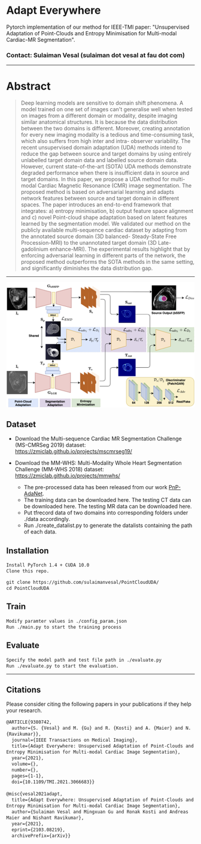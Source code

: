# Adapt Everywhere

Pytorch implementation of our method for IEEE-TMI paper: "Unsupervised Adaptation of Point-Clouds and Entropy Minimisation for Multi-modal Cardiac-MR Segmentation". 

### Contact: Sulaiman Vesal (sulaiman dot vesal at fau dot com)

---
# Abstract

>Deep learning models are sensitive to domain shift phenomena. A model trained on one set of images can't generalise well when tested on images from a different domain or modality, despite imaging similar anatomical structures. It is because the data distribution between the two domains is different. Moreover, creating annotation for every new imaging modality is a tedious and time-consuming task, which also suffers from high inter and intra- observer variability. The recent unsupervised domain adaptation (UDA) methods intend to reduce the gap between source and target domains by using entirely unlabelled target domain data and labelled source domain data. However, current state-of-the-art (SOTA) UDA methods demonstrate degraded performance when there is insufficient data in source and target domains.  In this paper, we propose a UDA method for multi-modal Cardiac Magnetic Resonance (CMR) image segmentation. The proposed method is based on adversarial learning and adapts network features between source and target domain in different spaces. The paper introduces an end-to-end framework that integrates: a) entropy minimisation, b) output feature space alignment and c) novel Point-cloud shape adaptation based on latent features learned by the segmentation model. We validated our method on the publicly available multi-sequence cardiac dataset by adapting from the annotated source domain (3D balanced- Steady-State Free Procession-MRI) to the unannotated target domain (3D Late-gadolinium enhance-MRI). The experimental results highlight that by enforcing adversarial learning in different parts of the network, the proposed method outperforms the SOTA methods in the same setting, and significantly diminishes the data distribution gap.
---
<p align="center">
<img src="https://github.com/sulaimanvesal/PointCloudUDA/blob/master/images/git_framework.png" width="750">
</p>

## Dataset
* Download the Multi-sequence Cardiac MR Segmentation Challenge (MS-CMRSeg 2019) dataset: 
      https://zmiclab.github.io/projects/mscmrseg19/
      
* Download the MM-WHS: Multi-Modality Whole Heart Segmentation Challenge (MM-WHS 2018) dataset: 
      https://zmiclab.github.io/projects/mmwhs/
      
    *  The pre-processed data has been released from our work [PnP-AdaNet](https://github.com/cchen-cc/SIFA).     
    *  The training data can be downloaded here. The testing CT data can be downloaded here. The testing MR data can be downloaded here.
    *  Put tfrecord data of two domains into corresponding folders under ./data accordingly.
    *  Run ./create_datalist.py to generate the datalists containing the path of each data.


## Installation
    Install PyTorch 1.4 + CUDA 10.0 
    Clone this repo.
    
```
git clone https://github.com/sulaimanvesal/PointCloudUDA/
cd PointCloudUDA
```
## Train

    Modify paramter values in ./config_param.json
    Run ./main.py to start the training process

## Evaluate
    Specify the model path and test file path in ./evaluate.py
    Run ./evaluate.py to start the evaluation.


---
## Citations
Please consider citing the following papers in your publications if they help your research.
```
@ARTICLE{9380742,
  author={S. {Vesal} and M. {Gu} and R. {Kosti} and A. {Maier} and N. {Ravikumar}},
  journal={IEEE Transactions on Medical Imaging}, 
  title={Adapt Everywhere: Unsupervised Adaptation of Point-Clouds and Entropy Minimisation for Multi-modal Cardiac Image Segmentation}, 
  year={2021},
  volume={},
  number={},
  pages={1-1},
  doi={10.1109/TMI.2021.3066683}}
  
@misc{vesal2021adapt,
  title={Adapt Everywhere: Unsupervised Adaptation of Point-Clouds and Entropy Minimisation for Multi-modal Cardiac Image Segmentation}, 
  author={Sulaiman Vesal and Mingxuan Gu and Ronak Kosti and Andreas Maier and Nishant Ravikumar},
  year={2021},
  eprint={2103.08219},
  archivePrefix={arXiv}}
```
